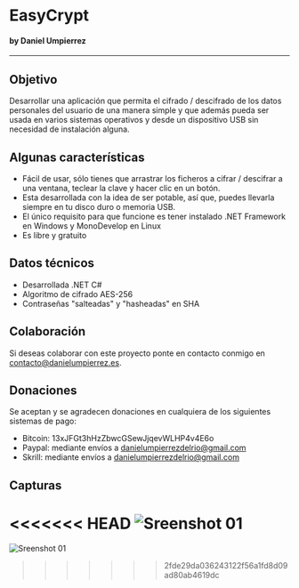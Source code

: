 # EasyCrypt 
#### by Daniel Umpierrez
***
## Objetivo
Desarrollar una aplicación que permita el cifrado / descifrado de los datos personales del usuario de una manera simple y que además pueda ser usada en varios sistemas operativos y desde un dispositivo USB sin necesidad de instalación alguna.

## Algunas características
* Fácil de usar, sólo tienes que arrastrar los ficheros a cifrar / descifrar a una ventana, teclear la clave y hacer clic en un botón.
* Esta desarrollada con la idea de ser potable, así que, puedes llevarla siempre en tu disco duro o memoria USB.
* El único requisito para que funcione es tener instalado .NET Framework en Windows y MonoDevelop en Linux
* Es libre y gratuito

## Datos técnicos
* Desarrollada .NET C# 
* Algoritmo de cifrado AES-256 
* Contraseñas "salteadas" y "hasheadas" en SHA

## Colaboración
Si deseas colaborar con este proyecto ponte en contacto conmigo en contacto@danielumpierrez.es.

## Donaciones
Se aceptan y se agradecen donaciones en cualquiera de los siguientes sistemas de pago:
* Bitcoin: 13xJFGt3hHzZbwcGSewJjqevWLHP4v4E6o
* Paypal: mediante envíos a danielumpierrezdelrio@gmail.com
* Skrill: mediante envíos a danielumpierrezdelrio@gmail.com

## Capturas
<<<<<<< HEAD
![Sreenshot 01](http://i1.wp.com/danielumpierrez.es/wp-content/uploads/2016/04/EasyCrypt.png)
=======
![Sreenshot 01](http://danielumpierrez.es/wp-content/uploads/2016/04/EasyCrypt_01.png)
>>>>>>> 2fde29da036243122f56a1fd8d09ad80ab4619dc
